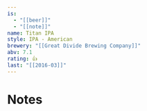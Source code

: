 ```yaml
---
is:
  - "[[beer]]"
  - "[[note]]"
name: Titan IPA
style: IPA - American
brewery: "[[Great Divide Brewing Company]]"
abv: 7.1
rating: 👍
last: "[[2016-03]]"
---
```

# Notes

